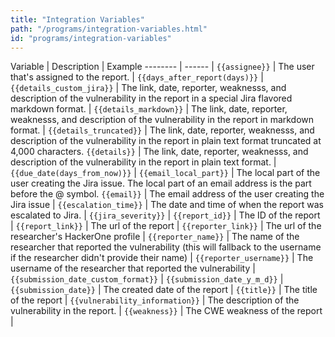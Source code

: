 ```yaml
---
title: "Integration Variables"
path: "/programs/integration-variables.html"
id: "programs/integration-variables"
---
```


Variable | Description | Example
-------- | ------ |
`{{assignee}}` | The user that's assigned to the report. |
`{{days_after_report(days)}}` |
`{{details_custom_jira}}` | The link, date, reporter, weaknesss, and description of the vulnerability in the report in a special Jira flavored markdown format. |
`{{details_markdown}}` | The link, date, reporter, weaknesss, and description of the vulnerability in the report in markdown format. |
`{{details_truncated}}` | The link, date, reporter, weaknesss, and description of the vulnerability in the report in plain text format truncated at 4,000 characters. 
`{{details}}` | The link, date, reporter, weaknesss, and description of the vulnerability in the report in plain text format. |
`{{due_date(days_from_now)}}` |
`{{email_local_part}}` | The local part of the user creating the Jira issue. The local part of an email address is the part before the @ symbol.
`{{email}}` | The email address of the user creating the Jira issue |
`{{escalation_time}}` | The date and time of when the report was escalated to Jira. |
`{{jira_severity}}` |
`{{report_id}}` | The ID of the report |
`{{report_link}}` | The url of the report |
`{{reporter_link}}` | The url of the researcher's HackerOne profile |
`{{reporter_name}}` | The name of the researcher that reported the vulnerability (this will fallback to the username if the researcher didn't provide their name) |
`{{reporter_username}}` | The username of the researcher that reported the vulnerability |
`{{submission_date_custom_format}}` |
`{{submission_date_y_m_d}}` |
`{{submission_date}}` | The created date of the report |
`{{title}}` | The title of the report |
`{{vulnerability_information}}` | The description of the vulnerability in the report. |
`{{weakness}}` | The CWE weakness of the report |

